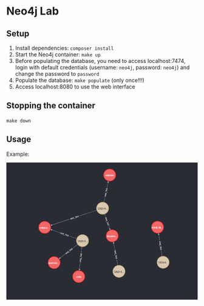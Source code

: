 # Neo4j Lab

## Setup

1. Install dependencies: `composer install`
2. Start the Neo4j container: `make up`
3. Before populating the database, you need to access localhost:7474, login with default credentials (username: `neo4j`, password: `neo4j`) and change the password to `password`
4. Populate the database: `make populate` (only once!!!)
5. Access localhost:8080 to use the web interface

## Stopping the container

`make down`

## Usage

Example:

![alt text](images/neo4j.png)